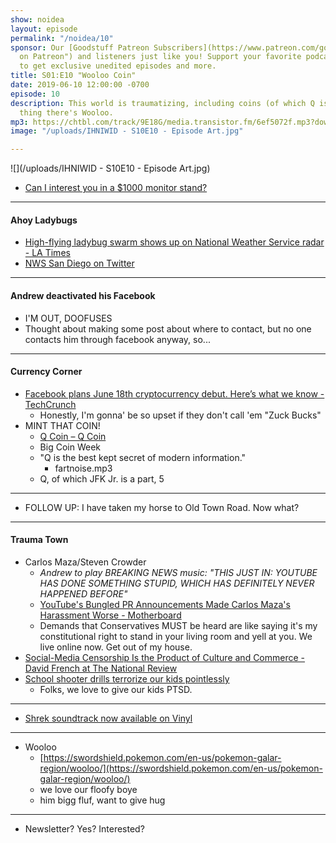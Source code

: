 ```yaml
---
show: noidea
layout: episode
permalink: "/noidea/10"
sponsor: Our [Goodstuff Patreon Subscribers](https://www.patreon.com/goodstuff "Goodstuff
  on Patreon") and listeners just like you! Support your favorite podcasts directly
  to get exclusive unedited episodes and more.
title: S01:E10 "Wooloo Coin"
date: 2019-06-10 12:00:00 -0700
episode: 10
description: This world is traumatizing, including coins (of which Q is a part). Good
  thing there's Wooloo.
mp3: https://chtbl.com/track/9E18G/media.transistor.fm/6ef5072f.mp3?download=true
image: "/uploads/IHNIWID - S10E10 - Episode Art.jpg"

---
```

![](/uploads/IHNIWID - S10E10 - Episode Art.jpg)

* [Can I interest you in a $1000 monitor stand?](https://9to5mac.com/2019/06/05/1000-monitor-stand/)

***

#### Ahoy Ladybugs

* [High-flying ladybug swarm shows up on National Weather Service radar - LA Times](https://www.latimes.com/local/lanow/la-me-ln-ladybugs-on-radar-20190604-story.html)
* [NWS San Diego on Twitter](https://twitter.com/NWSSanDiego/status/1136115889516867586?ref_src=twsrc%5Etfw%7Ctwcamp%5Etweetembed%7Ctwterm%5E1136115889516867586&ref_url=https%3A%2F%2Fwww.latimes.com%2Flocal%2Flanow%2Fla-me-ln-ladybugs-on-radar-20190604-story.html)

***

#### Andrew deactivated his Facebook

* I'M OUT, DOOFUSES
* Thought about making some post about where to contact, but no one contacts him through facebook anyway, so...

***

#### Currency Corner

* [Facebook plans June 18th cryptocurrency debut. Here’s what we know - TechCrunch](https://techcrunch.com/2019/06/06/facebook-libra-launch/)
  * Honestly, I'm gonna' be so upset if they don't call 'em "Zuck Bucks"
* MINT THAT COIN!
  * [Q Coin – Q Coin](https://greatawakeningcoin.com/)
  * Big Coin Week
  * "Q is the best kept secret of modern information."
    * fartnoise.mp3
  * Q, of which JFK Jr. is a part, 5

***

* FOLLOW UP: I have taken my horse to Old Town Road. Now what?

***

#### Trauma Town

* Carlos Maza/Steven Crowder
  * _Andrew to play BREAKING NEWS music: "THIS JUST IN: YOUTUBE HAS DONE SOMETHING STUPID, WHICH HAS DEFINITELY NEVER HAPPENED BEFORE"_
  * [YouTube's Bungled PR Announcements Made Carlos Maza's Harassment Worse - Motherboard](https://www.vice.com/en_us/article/evyqnz/youtubes-bungled-pr-announcements-made-carlos-mazas-harassment-worse-steven-crowder)
  * Demands that Conservatives MUST be heard are like saying it's my constitutional right to stand in your living room and yell at you. We live online now. Get out of my house.
* [Social-Media Censorship Is the Product of Culture and Commerce - David French at The National Review](https://www.nationalreview.com/2019/06/social-media-censorship-is-the-product-of-culture-and-commerce/)
* [School shooter drills terrorize our kids pointlessly](https://nypost.com/2019/06/02/school-shooter-drills-terrorize-our-kids-pointlessly/)
  * Folks, we love to give our kids PTSD.

***

* [Shrek soundtrack now available on Vinyl](https://twitter.com/stereogum/status/1137041974324867077)

***

* Wooloo
  * [https://swordshield.pokemon.com/en-us/pokemon-galar-region/wooloo/](https://swordshield.pokemon.com/en-us/pokemon-galar-region/wooloo/)
  * we love our floofy boye
  * him bigg fluf, want to give hug

***

* Newsletter? Yes? Interested?